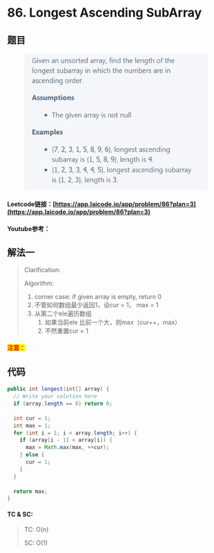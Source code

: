 # 86. Longest Ascending SubArray

## 题目

<figure><img src="../../.gitbook/assets/image (1) (1) (2) (1).png" alt=""><figcaption></figcaption></figure>

#### Leetcode链接：[https://app.laicode.io/app/problem/86?plan=3](https://app.laicode.io/app/problem/86?plan=3)

#### Youtube参考：

## 解法一

> Clarification:&#x20;
>
> Algorithm:&#x20;
>
> 1. corner case: if given array is empty, return 0
> 2. 不管如何数组最少返回1，设cur = 1， max = 1
> 3. 从第二个ele遍历数组
>    1. 如果当前ele 比前一个大，则max（cur++，max）
>    2. 不然重置cur = 1

#### <mark style="color:red;">注意：</mark>

## 代码

```java
public int longest(int[] array) {
  // Write your solution here
  if (array.length == 0) return 0;

  int cur = 1;
  int max = 1;
  for (int i = 1; i < array.length; i++) {
    if (array[i - 1] < array[i]) {
      max = Math.max(max, ++cur);
    } else {
      cur = 1;
    }
  }

  return max;
}
```

#### TC & SC:&#x20;

> TC: O(n)
>
> SC: O(1)
